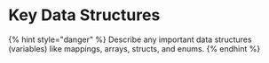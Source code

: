 # Key Data Structures

{% hint style="danger" %}
Describe any important data structures (variables) like mappings, arrays, structs, and enums.
{% endhint %}
